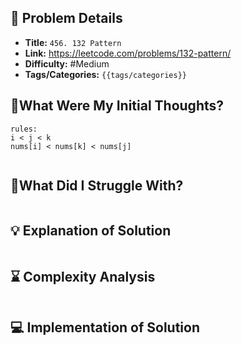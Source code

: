 ## 📝 Problem Details

- **Title:** `456. 132 Pattern`
- **Link:** https://leetcode.com/problems/132-pattern/
- **Difficulty:** #Medium 
- **Tags/Categories:** `{{tags/categories}}`

## 💭What Were My Initial Thoughts?

```
rules:
i < j < k
nums[i] < nums[k] < nums[j]


```

## 🤔What Did I Struggle With?

```

```

## 💡 Explanation of Solution

```

```

## ⌛ Complexity Analysis

```

```

## 💻 Implementation of Solution

```cpp

```